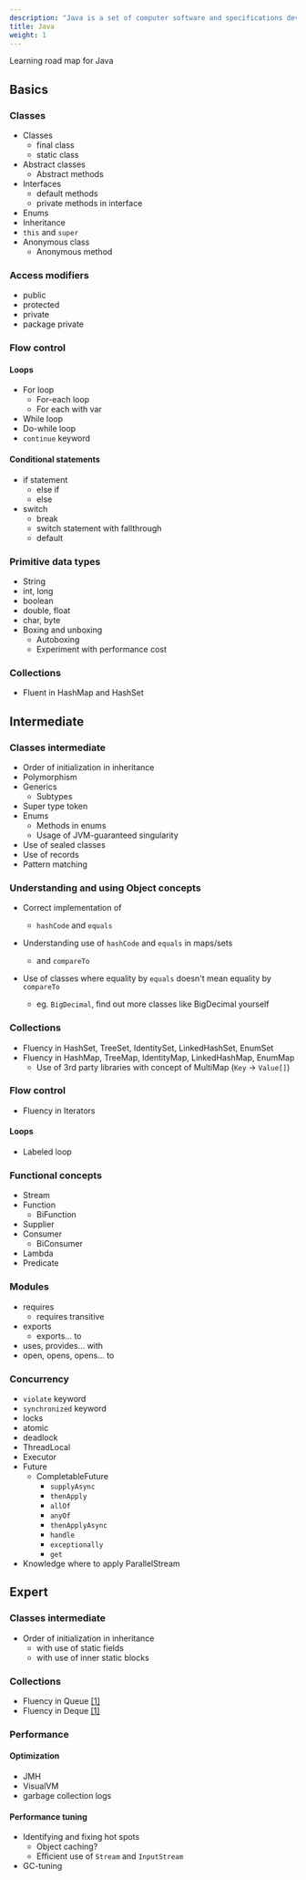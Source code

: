 ```yaml
---
description: "Java is a set of computer software and specifications developed by James Gosling at Sun Microsystems"
title: Java
weight: 1
---
```


Learning road map for Java

## Basics

### Classes
- Classes
  - final class
  - static class
- Abstract classes
  - Abstract methods
- Interfaces
  - default methods
  - private methods in interface
- Enums
- Inheritance
- `this` and `super`
- Anonymous class
  - Anonymous method

### Access modifiers
- public
- protected
- private
- package private

### Flow control
#### Loops
- For loop
  - For-each loop
  - For each with var
- While loop
- Do-while loop
- `continue` keyword

#### Conditional statements
- if statement
  - else if
  - else
- switch
  - break
  - switch statement with fallthrough
  - default

### Primitive data types
- String
- int, long
- boolean
- double, float
- char, byte
- Boxing and unboxing
  - Autoboxing
  - Experiment with performance cost

### Collections
- Fluent in HashMap and HashSet

## Intermediate
### Classes intermediate
- Order of initialization in inheritance
- Polymorphism
- Generics
  - Subtypes
- Super type token
- Enums
  - Methods in enums
  - Usage of JVM-guaranteed singularity
- Use of sealed classes
- Use of records
- Pattern matching

### Understanding and using Object concepts
- Correct implementation of
  - `hashCode` and `equals`
- Understanding use of `hashCode` and `equals` in maps/sets
  - and `compareTo`

- Use of classes where equality by `equals` doesn't mean equality by `compareTo`
  - eg. `BigDecimal`, find out more classes like BigDecimal yourself

### Collections
- Fluency in HashSet, TreeSet, IdentitySet, LinkedHashSet, EnumSet
- Fluency in HashMap, TreeMap, IdentityMap, LinkedHashMap, EnumMap
  - Use of 3rd party libraries with concept of MultiMap (`Key` -> `Value[]`)

### Flow control
- Fluency in Iterators
#### Loops
- Labeled loop

### Functional concepts
- Stream
- Function
  - BiFunction
- Supplier
- Consumer
  - BiConsumer
- Lambda
- Predicate

### Modules
- requires
  - requires transitive
- exports
  - exports... to
- uses, provides... with
- open, opens, opens... to

### Concurrency
- `violate` keyword
- `synchronized` keyword
- locks
- atomic
- deadlock
- ThreadLocal
- Executor
- Future
  - CompletableFuture
    - `supplyAsync`
    - `thenApply`
    - `allOf`
    - `anyOf`
    - `thenApplyAsync`
    - `handle`
    - `exceptionally`
    - `get`
- Knowledge where to apply ParallelStream

## Expert
### Classes intermediate
- Order of initialization in inheritance
  - with use of static fields
  - with use of inner static blocks

### Collections
- Fluency in Queue [[1]](https://docs.oracle.com/javase/tutorial/collections/implementations/queue.html)
- Fluency in Deque [[1]](https://docs.oracle.com/javase/tutorial/collections/implementations/deque.html)

### Performance
#### Optimization
- JMH
- VisualVM
- garbage collection logs

#### Performance tuning
- Identifying and fixing hot spots
  - Object caching?
  - Efficient use of `Stream` and `InputStream`
- GC-tuning